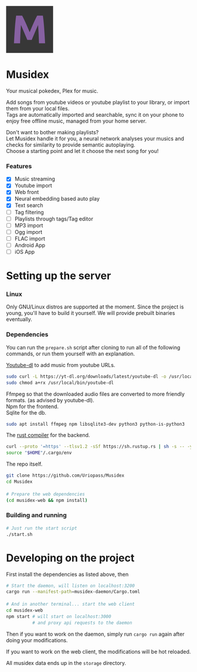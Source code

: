 <img alt="Musidex logo, a capital letter M" height="128" src="musidex-web/public/musidex_logo.png" width="128"/>

# Musidex
Your musical pokedex, Plex for music.

Add songs from youtube videos or youtube playlist to your library,
or import them from your local files.  
Tags are automatically imported and searchable,
sync it on your phone to enjoy free offline music, managed from your home server.

Don't want to bother making playlists?  
Let Musidex handle it for you, a neural network analyses your musics and checks for similarity
to provide semantic autoplaying.  
Choose a starting point and let it choose the next song for you!

### Features


- [x] Music streaming
- [x] Youtube import
- [x] Web front
- [x] Neural embedding based auto play
- [x] Text search
- [ ] Tag filtering
- [ ] Playlists through tags/Tag editor
- [ ] MP3 import
- [ ] Ogg import
- [ ] FLAC import
- [ ] Android App
- [ ] iOS App

# Setting up the server

### Linux

Only GNU/Linux distros are supported at the moment.
Since the project is young, you'll have to build it yourself.
We will provide prebuilt binaries eventually.

### Dependencies

You can run the `prepare.sh` script after cloning to run all of the following commands,
or run them yourself with an explanation.

[Youtube-dl](http://ytdl-org.github.io/youtube-dl/download.html) to add music from youtube URLs.

```bash
sudo curl -L https://yt-dl.org/downloads/latest/youtube-dl -o /usr/local/bin/youtube-dl
sudo chmod a+rx /usr/local/bin/youtube-dl
```

Ffmpeg so that the downloaded audio files are converted to more friendly formats. (as advised by youtube-dl).  
Npm for the frontend.  
Sqlite for the db.
```bash
sudo apt install ffmpeg npm libsqlite3-dev python3 python-is-python3
```

The [rust compiler](https://www.rust-lang.org/tools/install) for the backend.

```bash
curl --proto '=https' --tlsv1.2 -sSf https://sh.rustup.rs | sh -s -- -y
source "$HOME"/.cargo/env
```

The repo itself.

```bash
git clone https://github.com/Uriopass/Musidex
cd Musidex

# Prepare the web dependencies
(cd musidex-web && npm install)
```

### Building and running

```bash
# Just run the start script
./start.sh
```

# Developing on the project

First install the dependencies as listed above, then

```bash
# Start the daemon, will listen on localhost:3200
cargo run --manifest-path=musidex-daemon/Cargo.toml

# And in another terminal... start the web client
cd musidex-web
npm start # will start on localhost:3000 
          # and proxy api requests to the daemon
```

Then if you want to work on the daemon,
simply run `cargo run` again after doing your modifications.

If you want to work on the web client,
the modifications will be hot reloaded.

All musidex data ends up in the `storage` directory.
